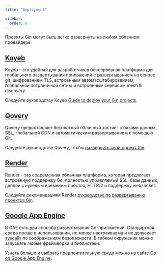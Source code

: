 ```yaml
---
title: "Deployment"

sidebar:
  order: 6
---
```


Проекты Gin могут быть легко развернуты на любом облачном провайдере.

## [Koyeb](https://www.koyeb.com)

Koyeb - это удобная для разработчиков бессерверная платформа для глобального развертывания приложений с развертыванием на основе git, шифрованием TLS, встроенным автомасштабированием, глобальной пограничной сетью и встроенным сервисом mesh & discovery.

Следуйте руководству Koyeb [Guide to deploy your Gin projects](https://www.koyeb.com/tutorials/deploy-go-gin-on-koyeb).

## [Qovery](https://www.qovery.com)

Qovery предоставляет бесплатный облачный хостинг с базами данных, SSL, глобальной CDN и автоматическим развертыванием с помощью Git.

Следуйте руководству Qovery, чтобы [развернуть свой проект Gin](https://docs.qovery.com/guides/tutorial/deploy-gin-with-postgresql/).

## [Render](https://render.com)

Render - это современная облачная платформа, которая предлагает встроенную поддержку Go, полностью управляемый SSL, базы данных, деплой с нулевым временем простоя, HTTP/2 и поддержку websocket.

Следуйте рекомендациям Render [руководство по развертыванию проектов Gin](https://render.com/docs/deploy-go-gin).

## [Google App Engine](https://cloud.google.com/appengine/)

В GAE есть два способа развертывания Go-приложений. Стандартная среда проще в использовании, но менее настраиваема и не допускает [syscalls](https://github.com/gin-gonic/gin/issues/1639) по соображениям безопасности. В гибком окружении можно запускать любые фреймворки и библиотеки.

Узнать больше и выбрать предпочтительную среду можно на сайте [Go on Google App Engine](https://cloud.google.com/appengine/docs/go/).
